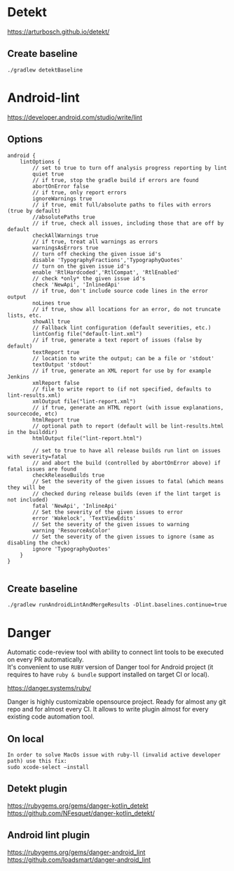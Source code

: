 
# Detekt

<https://arturbosch.github.io/detekt/>


## Create baseline  
  
`./gradlew detektBaseline`

# Android-lint

<https://developer.android.com/studio/write/lint>

## Options
```
android {
    lintOptions {
        // set to true to turn off analysis progress reporting by lint
        quiet true
        // if true, stop the gradle build if errors are found
        abortOnError false
        // if true, only report errors
        ignoreWarnings true
        // if true, emit full/absolute paths to files with errors (true by default)
        //absolutePaths true
        // if true, check all issues, including those that are off by default
        checkAllWarnings true
        // if true, treat all warnings as errors
        warningsAsErrors true
        // turn off checking the given issue id's
        disable 'TypographyFractions','TypographyQuotes'
        // turn on the given issue id's
        enable 'RtlHardcoded','RtlCompat', 'RtlEnabled'
        // check *only* the given issue id's
        check 'NewApi', 'InlinedApi'
        // if true, don't include source code lines in the error output
        noLines true
        // if true, show all locations for an error, do not truncate lists, etc.
        showAll true
        // Fallback lint configuration (default severities, etc.)
        lintConfig file("default-lint.xml")
        // if true, generate a text report of issues (false by default)
        textReport true
        // location to write the output; can be a file or 'stdout'
        textOutput 'stdout'
        // if true, generate an XML report for use by for example Jenkins
        xmlReport false
        // file to write report to (if not specified, defaults to lint-results.xml)
        xmlOutput file("lint-report.xml")
        // if true, generate an HTML report (with issue explanations, sourcecode, etc)
        htmlReport true
        // optional path to report (default will be lint-results.html in the builddir)
        htmlOutput file("lint-report.html")

        // set to true to have all release builds run lint on issues with severity=fatal
        // and abort the build (controlled by abortOnError above) if fatal issues are found
        checkReleaseBuilds true
        // Set the severity of the given issues to fatal (which means they will be
        // checked during release builds (even if the lint target is not included)
        fatal 'NewApi', 'InlineApi'
        // Set the severity of the given issues to error
        error 'Wakelock', 'TextViewEdits'
        // Set the severity of the given issues to warning
        warning 'ResourceAsColor'
        // Set the severity of the given issues to ignore (same as disabling the check)
        ignore 'TypographyQuotes'
    }
}


```
## Create baseline
`./gradlew runAndroidLintAndMergeResults -Dlint.baselines.continue=true`

# Danger
Automatic code-review tool with ability to connect lint tools to be executed on every PR automatically.  
It's convenient to use `RUBY` version of Danger tool for Android project (it requires to have `ruby & bundle` support installed on target CI or local).

<https://danger.systems/ruby/>

Danger is highly customizable opensource project. Ready for almost any git repo and for almost every CI.
It allows to write plugin almost for every existing code automation tool.

## On local
```
In order to solve MacOs issue with ruby-ll (invalid active developer path) use this fix:
sudo xcode-select —install 
```
## Detekt plugin
<https://rubygems.org/gems/danger-kotlin_detekt>
<https://github.com/NFesquet/danger-kotlin_detekt/>

## Android lint plugin
<https://rubygems.org/gems/danger-android_lint>
<https://github.com/loadsmart/danger-android_lint>
